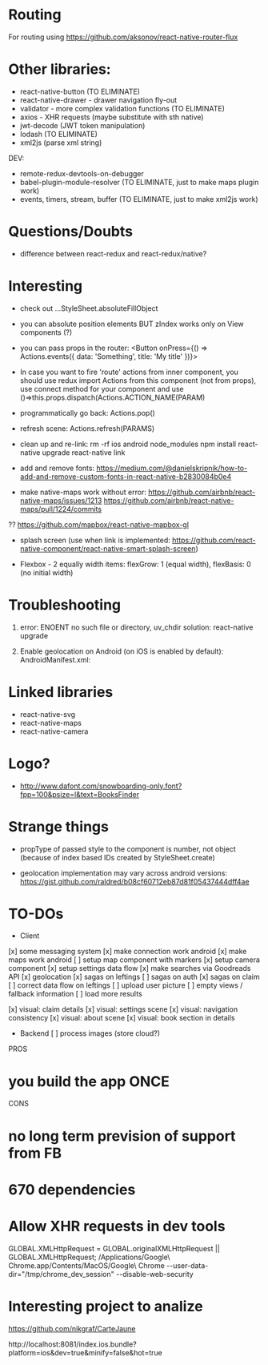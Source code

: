 # Routing

For routing using https://github.com/aksonov/react-native-router-flux

# Other libraries:

- react-native-button (TO ELIMINATE)
- react-native-drawer - drawer navigation fly-out
- validator - more complex validation functions (TO ELIMINATE)
- axios - XHR requests (maybe substitute with sth native)
- jwt-decode (JWT token manipulation)
- lodash (TO ELIMINATE)
- xml2js (parse xml string)

DEV:
- remote-redux-devtools-on-debugger
- babel-plugin-module-resolver (TO ELIMINATE, just to make maps plugin work)
- events, timers, stream, buffer (TO ELIMINATE, just to make xml2js work)

# Questions/Doubts

- difference between react-redux and react-redux/native?

# Interesting

- check out ...StyleSheet.absoluteFillObject

- you can absolute position elements BUT zIndex works only on View components (?)

- you can pass props in the router:
<Button onPress={() => Actions.events({ data: 'Something', title: 'My title' })}>

- In case you want to fire 'route' actions from inner component, you should use
redux import Actions from this component (not from props), use connect method
for your component and use ()=>this.props.dispatch(Actions.ACTION_NAME(PARAM)

- programmatically go back: Actions.pop()

- refresh scene: Actions.refresh(PARAMS)

- clean up and re-link:
rm -rf ios android node_modules
npm install
react-native upgrade
react-native link

- add and remove fonts: https://medium.com/@danielskripnik/how-to-add-and-remove-custom-fonts-in-react-native-b2830084b0e4

- make native-maps work without error:
https://github.com/airbnb/react-native-maps/issues/1213
https://github.com/airbnb/react-native-maps/pull/1224/commits

?? https://github.com/mapbox/react-native-mapbox-gl

- splash screen (use when link is implemented: https://github.com/react-native-component/react-native-smart-splash-screen)

- Flexbox - 2 equally width items: flexGrow: 1 (equal width), flexBasis: 0 (no initial width)

# Troubleshooting

1) error: ENOENT no such file or directory, uv_chdir
solution: react-native upgrade

2) Enable geolocation on Android (on iOS is enabled by default):
AndroidManifest.xml: <uses-permission android:name="android.permission.ACCESS_FINE_LOCATION" />

# Linked libraries
- react-native-svg
- react-native-maps
- react-native-camera

# Logo?
- http://www.dafont.com/snowboarding-only.font?fpp=100&psize=l&text=BooksFinder

# Strange things
- propType of passed style to the component is number, not object
(because of index based IDs created by StyleSheet.create)

- geolocation implementation may vary across android versions:
https://gist.github.com/raldred/b08cf60712eb87d81f05437444dff4ae

# TO-DOs
* Client

[x] some messaging system
[x] make connection work android
[x] make maps work android
[ ] setup map component with markers
[x] setup camera component
[x] setup settings data flow
[x] make searches via Goodreads API
[x] geolocation
[x] sagas on leftings
[ ] sagas on auth
[x] sagas on claim
[ ] correct data flow on leftings
[ ] upload user picture
[ ] empty views / fallback information
[ ] load more results

[x] visual: claim details
[x] visual: settings scene
[x] visual: navigation consistency
[x] visual: about scene
[x] visual: book section in details

* Backend
[ ] process images (store cloud?)

PROS
# you build the app ONCE

CONS
# no long term prevision of support from FB
# 670 dependencies

# Allow XHR requests in dev tools
GLOBAL.XMLHttpRequest = GLOBAL.originalXMLHttpRequest || GLOBAL.XMLHttpRequest;
/Applications/Google\ Chrome.app/Contents/MacOS/Google\ Chrome --user-data-dir="/tmp/chrome_dev_session" --disable-web-security

# Interesting project to analize
https://github.com/nikgraf/CarteJaune

http://localhost:8081/index.ios.bundle?platform=ios&dev=true&minify=false&hot=true
